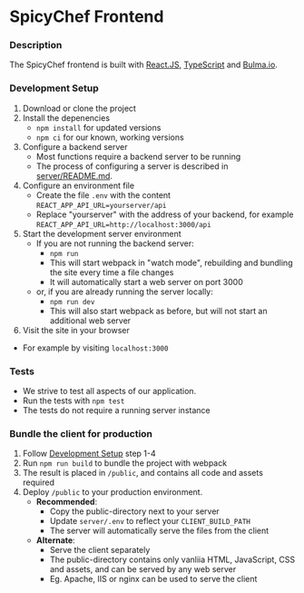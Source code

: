 # SpicyChef Frontend

### Description
The SpicyChef frontend is built with [React.JS](https://reactjs.org/), [TypeScript](https://www.typescriptlang.org/) and [Bulma.io](https://bulma.io).

### Development Setup
1. Download or clone the project
2. Install the depenencies
   * `npm install` for updated versions
   * `npm ci` for our known, working versions
3. Configure a backend server
   * Most functions require a backend server to be running
   * The process of configuring a server is described in [server/README.md](../server/README.md).
4. Configure an environment file
   * Create the file `.env` with the content `REACT_APP_API_URL=yourserver/api`
   * Replace "yourserver" with the address of your backend, for example `REACT_APP_API_URL=http://localhost:3000/api`
5. Start the development server environment
   * If you are not running the backend server:
     * `npm run`
     * This will start webpack in "watch mode", rebuilding and bundling the site every time a file changes
     * It will automatically start a web server on port 3000
   * or, if you are already running the server locally:
     * `npm run dev`
     * This will also start webpack as before, but will not start an additional web server
6. Visit the site in your browser
  * For example by visiting `localhost:3000`


### Tests
- We strive to test all aspects of our application.
- Run the tests with `npm test`
- The tests do not require a running server instance

### Bundle the client for production
1. Follow [Development Setup](#development-setup) step 1-4
2. Run `npm run build` to bundle the project with webpack
3. The result is placed in `/public`, and contains all code and assets required
4. Deploy `/public` to your production environment.
   * **Recommended**:
     * Copy the public-directory next to your server 
     * Update `server/.env` to reflect your `CLIENT_BUILD_PATH`
     * The server will automatically serve the files from the client
   * **Alternate**:
     * Serve the client separately
     * The public-directory contains only vanliia HTML, JavaScript, CSS and assets, and can be served by any web server
     * Eg. Apache, IIS or nginx can be used to serve the client 
